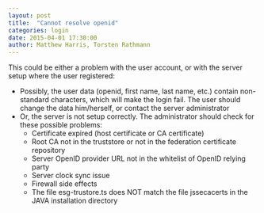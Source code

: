 ```yaml
---
layout: post
title:  "Cannot resolve openid"
categories: login
date: 2015-04-01 17:30:00
author: Matthew Harris, Torsten Rathmann
---
```


This could be either a problem with the user account, or with the server setup where the user registered:

* Possibly, the user data (openid, first name, last name, etc.) contain non-standard characters, which will make the login fail. The user should change the data him/herself, or contact the server administrator
* Or, the server is not setup correctly. The administrator should check for these possible problems:
  * Certificate expired (host certificate or CA certificate)
  * Root CA not in the truststore or not in the federation certificate repository
  * Server OpenID provider URL not in the whitelist of OpenID relying party
  * Server clock sync issue
  * Firewall side effects
  * The file esg-trustore.ts does NOT match the file jssecacerts in the JAVA installation directory
